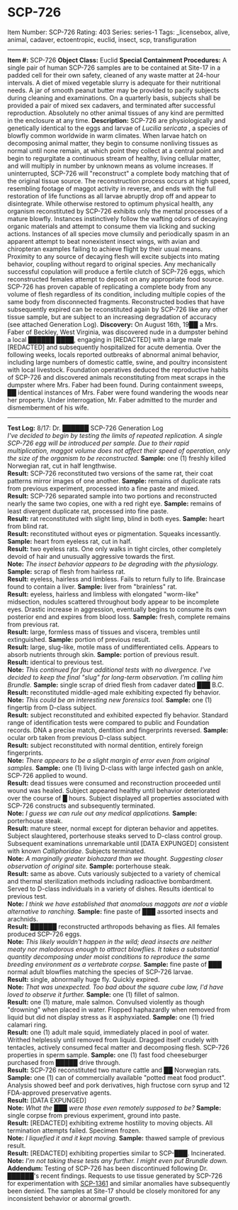 # SCP-726
Item Number: SCP-726
Rating: 403
Series: series-1
Tags: _licensebox, alive, animal, cadaver, ectoentropic, euclid, insect, scp, transfiguration

---

**Item #:** SCP-726
**Object Class:** Euclid
**Special Containment Procedures:** A single pair of human SCP-726 samples are to be contained at Site-17 in a padded cell for their own safety, cleaned of any waste matter at 24-hour intervals. A diet of mixed vegetable slurry is adequate for their nutritional needs. A jar of smooth peanut butter may be provided to pacify subjects during cleaning and examinations. On a quarterly basis, subjects shall be provided a pair of mixed sex cadavers, and terminated after successful reproduction. Absolutely no other animal tissues of any kind are permitted in the enclosure at any time.
**Description:** SCP-726 are physiologically and genetically identical to the eggs and larvae of _Lucilia sericata_ , a species of blowfly common worldwide in warm climates. When larvae hatch on decomposing animal matter, they begin to consume nonliving tissues as normal until none remain, at which point they collect at a central point and begin to regurgitate a continuous stream of healthy, living cellular matter, and will multiply in number by unknown means as volume increases. If uninterrupted, SCP-726 will "reconstruct" a complete body matching that of the original tissue source. The reconstruction process occurs at high speed, resembling footage of maggot activity in reverse, and ends with the full restoration of life functions as all larvae abruptly drop off and appear to disintegrate.
While otherwise restored to optimum physical health, any organism reconstituted by SCP-726 exhibits only the mental processes of a mature blowfly. Instances instinctively follow the wafting odors of decaying organic materials and attempt to consume them via licking and sucking actions. Instances of all species move clumsily and periodically spasm in an apparent attempt to beat nonexistent insect wings, with avian and chiropteran examples failing to achieve flight by their usual means. Proximity to any source of decaying flesh will excite subjects into mating behavior, coupling without regard to original species. Any mechanically successful copulation will produce a fertile clutch of SCP-726 eggs, which reconstructed females attempt to deposit on any appropriate food source.
SCP-726 has proven capable of replicating a complete body from any volume of flesh regardless of its condition, including multiple copies of the same body from disconnected fragments. Reconstructed bodies that have subsequently expired can be reconstituted again by SCP-726 like any other tissue sample, but are subject to an increasing degradation of accuracy (see attached Generation Log).
**Discovery:** On August 16th, 19██ a Mrs. Faber of Beckley, West Virginia, was discovered nude in a dumpster behind a local ██████ ████, engaging in [REDACTED] with a large male [REDACTED] and subsequently hospitalized for acute dementia. Over the following weeks, locals reported outbreaks of abnormal animal behavior, including large numbers of domestic cattle, swine, and poultry inconsistent with local livestock. Foundation operatives deduced the reproductive habits of SCP-726 and discovered animals reconstituting from meat scraps in the dumpster where Mrs. Faber had been found. During containment sweeps, ██ identical instances of Mrs. Faber were found wandering the woods near her property. Under interrogation, Mr. Faber admitted to the murder and dismemberment of his wife.
* * *
**Test Log:** 8/17: Dr. ██████ SCP-726 Generation Log  
_I've decided to begin by testing the limits of repeated replication. A single SCP-726 egg will be introduced per sample. Due to their rapid multiplication, maggot volume does not affect their speed of operation, only the size of the organism to be reconstructed._
**Sample:** one (1) freshly killed Norwegian rat, cut in half lengthwise.  
**Result:** SCP-726 reconstituted two versions of the same rat, their coat patterns mirror images of one another.
**Sample:** remains of duplicate rats from previous experiment, processed into a fine paste and mixed.  
**Result:** SCP-726 separated sample into two portions and reconstructed nearly the same two copies, one with a red right eye.
**Sample:** remains of least divergent duplicate rat, processed into fine paste.  
**Result:** rat reconstituted with slight limp, blind in both eyes.
**Sample:** heart from blind rat.  
**Result:** reconstituted without eyes or pigmentation. Squeaks incessantly.
**Sample:** heart from eyeless rat, cut in half.  
**Result:** two eyeless rats. One only walks in tight circles, other completely devoid of hair and unusually aggressive towards the first.  
**Note:** _The insect behavior appears to be degrading with the physiology._
**Sample:** scrap of flesh from hairless rat.  
**Result:** eyeless, hairless and limbless. Fails to return fully to life. Braincase found to contain a liver.
**Sample:** liver from "brainless" rat.  
**Result:** eyeless, hairless and limbless with elongated "worm-like" midsection, nodules scattered throughout body appear to be incomplete eyes. Drastic increase in aggression, eventually begins to consume its own posterior end and expires from blood loss.
**Sample:** fresh, complete remains from previous rat.  
**Result:** large, formless mass of tissues and viscera, trembles until extinguished.
**Sample:** portion of previous result.  
**Result:** large, slug-like, motile mass of undifferentiated cells. Appears to absorb nutrients through skin.
**Sample:** portion of previous result.  
**Result:** identical to previous test.  
**Note:** _This continued for four additional tests with no divergence. I've decided to keep the final "slug" for long-term observation. I'm calling him Brundle._
**Sample:** single scrap of dried flesh from cadaver dated ███ B.C.  
**Result:** reconstituted middle-aged male exhibiting expected fly behavior.  
**Note:** _This could be an interesting new forensics tool._
**Sample:** one (1) fingertip from D-class subject.  
**Result:** subject reconstituted and exhibited expected fly behavior. Standard range of identification tests were compared to public and Foundation records. DNA a precise match, dentition and fingerprints reversed.
**Sample:** ocular orb taken from previous D-class subject.  
**Result:** subject reconstituted with normal dentition, entirely foreign fingerprints.  
**Note:** _There appears to be a slight margin of error even from original samples._
**Sample:** one (1) living D-class with large infected gash on ankle, SCP-726 applied to wound.  
**Result:** dead tissues were consumed and reconstruction proceeded until wound was healed. Subject appeared healthy until behavior deteriorated over the course of █ hours. Subject displayed all properties associated with SCP-726 constructs and subsequently terminated.  
**Note:** _I guess we can rule out any medical applications._
**Sample:** porterhouse steak.  
**Result:** mature steer, normal except for dipteran behavior and appetites. Subject slaughtered, porterhouse steaks served to D-class control group. Subsequent examinations unremarkable until [DATA EXPUNGED] consistent with known _Calliphoridae_. Subjects terminated.  
**Note:** _A marginally greater biohazard than we thought. Suggesting closer observation of original site._
**Sample:** porterhouse steak.  
**Result:** same as above. Cuts variously subjected to a variety of chemical and thermal sterilization methods including radioactive bombardment. Served to D-class individuals in a variety of dishes. Results identical to previous test.  
**Note:** _I think we have established that anomalous maggots are not a viable alternative to ranching._
**Sample:** fine paste of ███ assorted insects and arachnids.  
**Result:** ██████ reconstructed arthropods behaving as flies. All females produced SCP-726 eggs.  
**Note:** _This likely wouldn't happen in the wild; dead insects are neither meaty nor malodorous enough to attract blowflies. It takes a substantial quantity decomposing under moist conditions to reproduce the same breeding environment as a vertebrate corpse._
**Sample:** fine paste of ███ normal adult blowflies matching the species of SCP-726 larvae.  
**Result:** single, abnormally huge fly. Quickly expired.  
**Note:** _That was unexpected. Too bad about the square cube law, I'd have loved to observe it further._
**Sample:** one (1) fillet of salmon.  
**Result:** one (1) mature, male salmon. Convulsed violently as though "drowning" when placed in water. Flopped haphazardly when removed from liquid but did not display stress as it asphyxiated.
**Sample:** one (1) fried calamari ring.  
**Result:** one (1) adult male squid, immediately placed in pool of water. Writhed helplessly until removed from liquid. Dragged itself crudely with tentacles, actively consumed fecal matter and decomposing flesh. SCP-726 properties in sperm sample.
**Sample:** one (1) fast food cheeseburger purchased from █████ drive through.  
**Result:** SCP-726 reconstituted two mature cattle and ██ Norwegian rats.
**Sample:** one (1) can of commercially available "potted meat food product". Analysis showed beef and pork derivatives, high fructose corn syrup and 12 FDA-approved preservative agents.  
**Result:** [DATA EXPUNGED]  
**Note:** _What the ███ were those even remotely supposed to be?_
**Sample:** single corpse from previous experiment, ground into paste.  
**Result:** [REDACTED] exhibiting extreme hostility to moving objects. All termination attempts failed. Specimen frozen.  
**Note:** _I liquefied it and it kept moving._
**Sample:** thawed sample of previous result.  
**Result:** [REDACTED] exhibiting properties similar to SCP-███. Incinerated.  
**Note:** _I'm not taking these tests any further. I might even put Brundle down._
**Addendum:** Testing of SCP-726 has been discontinued following Dr. ██████'s recent findings. Requests to use tissue generated by SCP-726 for experimentation with [SCP-1361](/scp-1361) and similar anomalies have subsequently been denied. The samples at Site-17 should be closely monitored for any inconsistent behavior or abnormal growth.